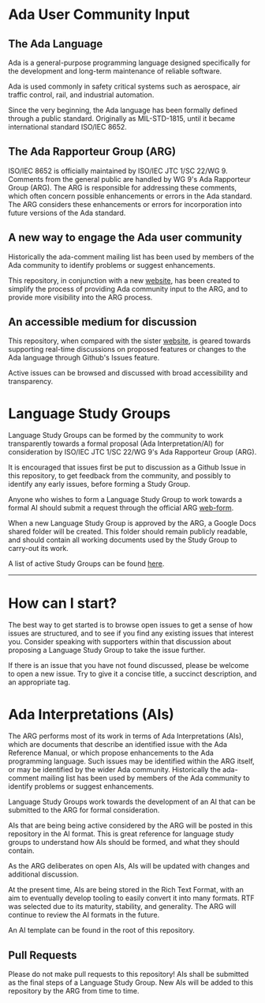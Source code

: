 # Ada User Community Input

## The Ada Language

Ada is a general-purpose programming language designed specifically for the development and long-term maintenance of reliable software.

Ada is used commonly in safety critical systems such as aerospace, air traffic control, rail, and industrial automation.

Since the very beginning, the Ada language has been formally defined through a public standard. Originally as MIL-STD-1815, until it became international standard ISO/IEC 8652.

## The Ada Rapporteur Group (ARG)

ISO/IEC 8652 is officially maintained by ISO/IEC JTC 1/SC 22/WG 9. Comments from the general public are handled by WG 9's Ada Rapporteur Group (ARG). The ARG is responsible for addressing these comments, which often concern possible enhancements or errors in the Ada standard. The ARG considers these enhancements or errors for incorporation into future versions of the Ada standard.

## A new way to engage the Ada user community

Historically the ada-comment mailing list has been used by members of the Ada community to identify problems or suggest enhancements.  

This repository, in conjunction with a new [website](https://arg.adaic.org/home), has been created to simplify the process of providing Ada community input to the ARG, and to provide more visibility into the ARG process.

## An accessible medium for discussion

This repository, when compared with the sister [website](https://arg.adaic.org/home), is geared towards supporting real-time discussions on proposed features or changes to the Ada language through Github's Issues feature.

Active issues can be browsed and discussed with broad accessibility and transparency.


# Language Study Groups

Language Study Groups can be formed by the community to work transparently towards a formal proposal (Ada Interpretation/AI) for consideration by ISO/IEC JTC 1/SC 22/WG 9's Ada Rapporteur Group (ARG).

It is encouraged that issues first be put to discussion as a Github Issue in this repository, to get feedback from the community, and possibly to identify any early issues, before forming a Study Group. 

Anyone who wishes to form a Language Study Group to work towards a formal AI should submit a request through the official ARG [web-form](https://arg.adaic.org/community-input).

When a new Language Study Group is approved by the ARG, a Google Docs shared folder will be created. This folder should remain publicly readable, and should contain all working documents used by the Study Group to carry-out its work.

A list of active Study Groups can be found [here](https://arg.adaic.org/home).


---
# How can I start?

The best way to get started is to browse open issues to get a sense of how issues are structured, and to see if you find any existing issues that interest you. Consider speaking with supporters within that discussion about proposing a Language Study Group to take the issue further.

If there is an issue that you have not found discussed, please be welcome to open a new issue. Try to give it a concise title, a succinct description, and an appropriate tag.

# Ada Interpretations (AIs)

The ARG performs most of its work in terms of Ada Interpretations (AIs), which are documents that describe an identified issue with the Ada Reference Manual, or which propose enhancements to the Ada programming language.  Such issues may be identified within the ARG itself, or may be identified by the wider Ada community.  Historically the ada-comment mailing list has been used by members of the Ada community to identify problems or suggest enhancements.  

Language Study Groups work towards the development of an AI that can be submitted to the ARG for formal consideration.

AIs that are being being active considered by the ARG will be posted in this repository in the AI format. This is great reference for language study groups to understand how AIs should be formed, and what they should contain.

As the ARG deliberates on open AIs, AIs will be updated with changes and additional discussion.

At the present time, AIs are being stored in the Rich Text Format, with an aim to eventually develop tooling to easily convert it into many formats. RTF was selected due to its maturity, stability, and generality. The ARG will continue to review the AI formats in the future.

An AI template can be found in the root of this repository.

## Pull Requests

Please do not make pull requests to this repository! AIs shall be submitted as the final steps of a Language Study Group. New AIs will be added to this repository by the ARG from time to time.



